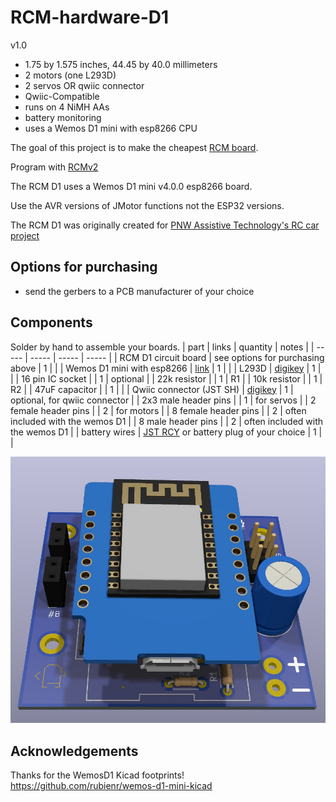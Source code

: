 # RCM-hardware-D1

v1.0

* 1.75 by 1.575 inches, 44.45 by 40.0 millimeters
* 2 motors (one L293D)
* 2 servos OR qwiic connector
* Qwiic-Compatible
* runs on 4 NiMH AAs
* battery monitoring
* uses a Wemos D1 mini with esp8266 CPU

The goal of this project is to make the cheapest [RCM board](https://github.com/rcmgames).

Program with [RCMv2](https://github.com/rcmgames/rcmv2)

The RCM D1 uses a Wemos D1 mini v4.0.0 esp8266 board. 

Use the AVR versions of JMotor functions not the ESP32 versions.

The RCM D1 was originally created for [PNW Assistive Technology's RC car project](https://github.com/PNW-AT/rc-car-car)

## Options for purchasing

* send the gerbers to a PCB manufacturer of your choice

## Components
Solder by hand to assemble your boards.
| part | links | quantity | notes |
| ----- | ----- | ----- | ----- |
| RCM D1 circuit board | see options for purchasing above | 1 | |
| Wemos D1 mini with esp8266 | [link](https://www.wemos.cc/en/latest/d1/d1_mini.html) | 1 | |
| L293D | [digikey](https://www.digikey.com/en/products/detail/texas-instruments/L293DNE/379724) | 1 | |
| 16 pin IC socket | | 1 | optional |
| 22k resistor | | 1 | R1 |
| 10k resistor | | 1 | R2 |
| 47uF capacitor | | 1 | |
| Qwiic connector (JST SH) | [digikey](https://www.digikey.com/en/products/detail/jst-sales-america-inc/SM04B-SRSS-TB/926710) | 1 | optional, for qwiic connector |
| 2x3 male header pins | | 1 | for servos |
| 2 female header pins | | 2 | for motors |
| 8 female header pins | | 2 | often included with the wemos D1 |
| 8 male header pins | | 2 | often included with the wemos D1 |
| battery wires | [JST RCY](https://www.amazon.com/dp/B00Z04QFN2/) or battery plug of your choice | 1 | |

![screenshot of cad](https://github.com/RCMgames/RCM-hardware-D1/blob/main/CAD%20renders/image%201.jpg)

## Acknowledgements

Thanks for the WemosD1 Kicad footprints! https://github.com/rubienr/wemos-d1-mini-kicad

